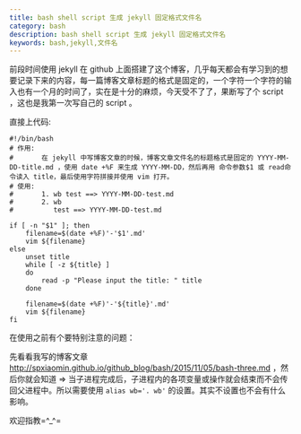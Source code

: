 ```yaml
---
title: bash shell script 生成 jekyll 固定格式文件名
category: bash
description: bash shell script 生成 jekyll 固定格式文件名 
keywords: bash,jekyll,文件名
---
```


前段时间使用 jekyll 在 github 上面搭建了这个博客，几乎每天都会有学习到的想要记录下来的内容，每一篇博客文章标题的格式是固定的，一个字符一个字符的输入也有一个月的时间了，实在是十分的麻烦，今天受不了了，果断写了个 script ，这也是我第一次写自己的 script 。

直接上代码:

    #!/bin/bash
    # 作用:
    #       在 jekyll 中写博客文章的时候，博客文章文件名的标题格式是固定的 YYYY-MM-DD-title.md ，使用 date +%F 来生成 YYYY-MM-DD，然后再用 命令参数$1 或 read命令读入 title，最后使用字符拼接并使用 vim 打开。
    # 使用:
    #       1. wb test ==> YYYY-MM-DD-test.md
    #       2. wb
    #          test ==> YYYY-MM-DD-test.md

    if [ -n "$1" ]; then
        filename=$(date +%F)'-'$1'.md'
        vim ${filename}
    else
        unset title
        while [ -z ${title} ]
        do
            read -p "Please input the title: " title
        done

        filename=$(date +%F)'-'${title}'.md'
        vim ${filename}
    fi

在使用之前有个要特别注意的问题：

先看看我写的博客文章 <http://spxiaomin.github.io/github_blog/bash/2015/11/05/bash-three.md> ，然后你就会知道 => 当子进程完成后，子进程内的各项变量或操作就会结束而不会传回父进程中。所以需要使用 `alias wb='. wb'` 的设置。其实不设置也不会有什么影响。

欢迎指教=^_^=
